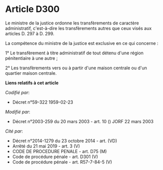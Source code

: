 # Article D300

Le ministre de la justice ordonne les transfèrements de caractère administratif, c'est-à-dire les transfèrements autres que
ceux visés aux articles D. 297 à D. 299. 

La compétence du ministre de la justice est exclusive en ce qui concerne : 

1° Le transfèrement à titre administratif de tout détenu d'une région pénitentiaire à une autre ; 

2° Les transfèrements vers ou à partir d'une maison centrale ou d'un quartier maison centrale.

**Liens relatifs à cet article**

_Codifié par_:

  - Décret n°59-322 1959-02-23

_Modifié par_:

  - Décret n°2003-259 du 20 mars 2003 - art. 10 () JORF 22 mars 2003

_Cité par_:

  - Décret n°2014-1279 du 23 octobre 2014 - art. (VD)
  - Arrêté du 21 mai 2019 - art. 3 (V)
  - CODE DE PROCEDURE PENALE - art. D75 (M)
  - Code de procédure pénale - art. D301 (V)
  - Code de procédure pénale - art. R57-7-84-5 (V)
